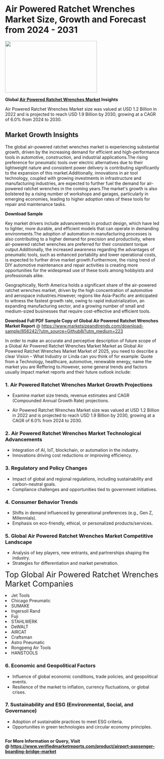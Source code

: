 <H1>Air Powered Ratchet Wrenches Market Size, Growth and Forecast from 2024 - 2031</H1><img class="aligncenter size-medium wp-image-584254" src="https://thirdeyenews.in/wp-content/uploads/2024/09/Global-Market-Research-300x168.jpeg" alt="" width="300" height="168" /><p><strong>Global&nbsp;<a href="https://www.marketsizeandtrends.com/download-sample/856242/?utm_source=Github8j?utm_medium=223">Air Powered Ratchet Wrenches Market</a> Insights</strong></p><p>Air Powered Ratchet Wrenches Market size was valued at USD 1.2 Billion in 2022 and is projected to reach USD 1.9 Billion by 2030, growing at a CAGR of 6.0% from 2024 to 2030.</p><p><h2>Market Growth Insights</h2> <p>The global air-powered ratchet wrenches market is experiencing substantial growth, driven by the increasing demand for efficient and high-performance tools in automotive, construction, and industrial applications.The rising preference for pneumatic tools over electric alternatives due to their lightweight nature and consistent power delivery is contributing significantly to the expansion of this market.Additionally, innovations in air tool technology, coupled with growing investments in infrastructure and manufacturing industries, are expected to further fuel the demand for air-powered ratchet wrenches in the coming years.The market's growth is also bolstered by a rising number of workshops and garages, particularly in emerging economies, leading to higher adoption rates of these tools for repair and maintenance tasks.</p> <p><strong>Download Sample</strong></p> <p>Key market drivers include advancements in product design, which have led to lighter, more durable, and efficient models that can operate in demanding environments.The adoption of automation in manufacturing processes is also contributing to a higher demand for precision and productivity, where air-powered ratchet wrenches are preferred for their consistent torque output.Additionally, the increased awareness regarding the advantages of pneumatic tools, such as enhanced portability and lower operational costs, is expected to further drive market growth.Furthermore, the rising trend of DIY automotive maintenance and repair activities is creating more opportunities for the widespread use of these tools among hobbyists and professionals alike.</p> <p>Geographically, North America holds a significant share of the air-powered ratchet wrenches market, driven by the high concentration of automotive and aerospace industries.However, regions like Asia-Pacific are anticipated to witness the fastest growth rate, owing to rapid industrialization, an expanding manufacturing sector, and a growing number of small and medium-sized businesses that require cost-effective and efficient tools.</p> <p><span class=""><strong>Download Full PDF Sample Copy of Global Air Powered Ratchet Wrenches Market Report</strong> @ <a href="https://www.marketsizeandtrends.com/download-sample/856242/?utm_source=Github8j?utm_medium=223" target="_blank">https://www.marketsizeandtrends.com/download-sample/856242/?utm_source=Github8j?utm_medium=223</a></span></p><p>In order to make an accurate and perceptive description of future scope of a Global&nbsp;Air Powered Ratchet Wrenches Market Market as Global&nbsp;Air Powered Ratchet Wrenches Market Market of 2025, you need to describe a clear Vision &ndash; What Industry or Linda can you think of for example: Quote from a Technology, healthcare, automotive, renewable energy, name the market you are Reffering to.However, some general trends and factors usually impact market reports and their future outlook include:</p><h3>1.&nbsp;<strong>Air Powered Ratchet Wrenches Market Growth Projections</strong></h3><ul><li>Examine market size trends, revenue estimates and CAGR (Compounded Annual Growth Rate) projections.</li><li><p>Air Powered Ratchet Wrenches Market size was valued at USD 1.2 Billion in 2022 and is projected to reach USD 1.9 Billion by 2030, growing at a CAGR of 6.0% from 2024 to 2030.</p></li></ul><h3>2.&nbsp;<strong>Air Powered Ratchet Wrenches Market Technological Advancements</strong></h3><ul><li>Integration of AI, IoT, blockchain, or automation in the industry.</li><li>Innovations driving cost reductions or improving efficiency.</li></ul><h3>3.&nbsp;<strong>Regulatory and Policy Changes</strong></h3><ul><li>Impact of global and regional regulations, including sustainability and carbon-neutral goals.</li><li>Compliance challenges and opportunities tied to government initiatives.</li></ul><h3>4.&nbsp;<strong>Consumer Behavior Trends</strong></h3><ul><li>Shifts in demand influenced by generational preferences (e.g., Gen Z, Millennials).</li><li>Emphasis on eco-friendly, ethical, or personalized products/services.</li></ul><h3>5.&nbsp;<strong>Global Air Powered Ratchet Wrenches Market Competitive Landscape</strong></h3><ul><li>Analysis of key players, new entrants, and partnerships shaping the industry.</li><li>Strategies for differentiation and market penetration.</li></ul><p data-pm-slice="1 1 []"><span style="color: inherit; font-family: inherit; font-size: 25px;">Top Global Air Powered Ratchet Wrenches Market Companies</span></p><div class="" data-test-id=""><p><li>Jet Tools</li><li> Chicago Pneumatic</li><li> SUMAKE</li><li> Ingersoll Rand</li><li> Fuji</li><li> STAHLWERK</li><li> DeWALT</li><li> AIRCAT</li><li> Craftsman</li><li> Astro Pneumatic</li><li> Rongpeng Air Tools</li><li> HANSTOOLS</li></p></div><h3>6.&nbsp;<strong>Economic and Geopolitical Factors</strong></h3><ul><li>Influence of global economic conditions, trade policies, and geopolitical events.</li><li>Resilience of the market to inflation, currency fluctuations, or global crises.</li></ul><h3>7.&nbsp;<strong>Sustainability and ESG (Environmental, Social, and Governance)</strong></h3><ul><li>Adoption of sustainable practices to meet ESG criteria.</li><li>Opportunities in green technologies and circular economy principles.</li></ul><h2><strong style="font-size: 14px;">For More Information or Query, Visit @&nbsp;</strong><a style="background-color: #ffffff; font-size: 14px;" href="https://www.marketsizeandtrends.com/report/air-powered-ratchet-wrenches-market/" target="_blank">https://www.verifiedmarketreports.com/product/airport-passenger-boarding-bridge-market</a></h2>